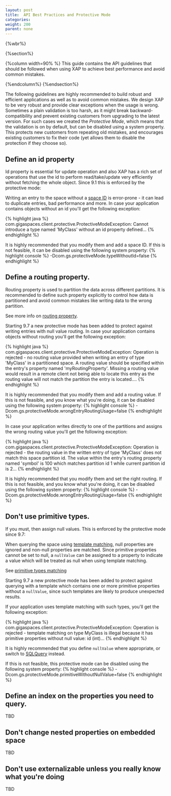 ```yaml
---
layout: post
title:  API Best Practices and Protective Mode
categories:
weight: 200
parent: none
---
```


{%wbr%}

{%section%}

{%column width=90% %}
This guide contains the API guidelines that should be followed when using XAP to achieve best performance and avoid common mistakes.

{%endcolumn%}
{%endsection%}

The following guidelines are highly recommended to build robust and efficient applications as well as to avoid common mistakes. 
We design XAP to be very robust and provide clear exceptions when the usage is wrong. 
Sometimes a plain validation is too harsh, as it might break backward-compatibility and prevent existing customers from upgrading to the latest version. 
For such cases we created the *Protective Mode*, which means that the validation is on by default, but can be disabled using a system property. This protects new customers from repeating old mistakes, and encourages existing customers to fix their code (yet allows them to disable the protection if they choose so).


## Define an id property 

Id property is essential for update operation and also XAP has a rich set of operations that use the id to perform read/take/update very efficiently without fetching the whole object. 
Since 9.1 this is enforced by the protective mode:

Writing an entry to the space without a [space ID]({%latestjavaurl%}/query-by-id.html) is error-prone - it can lead to duplicate entries, bad performance and more. 
In case your application contains objects without an id you'll get the following exception:

{% highlight java %}
com.gigaspaces.client.protective.ProtectiveModeException: Cannot introduce a type named 'MyClass' without an id property defined...
{% endhighlight %}


It is highly recommended that you modify them and add a space ID.
If this is not feasible, it can be disabled using the following system property: 
{% highlight console %}
-Dcom.gs.protectiveMode.typeWithoutId=false
{% endhighlight %}


## Define a routing property.

Routing property is used to partition the data across different partitions.
It is recommended to define such property explicitly to control how data is partitioned and avoid common mistakes like writing data to the wrong partition.

See more info on [routing property]({%latestjavaurl%}/routing-in-partitioned-spaces.html).

Starting 9.7 a new protective mode has been added to protect against writing entries with null value routing.
In case your application contains objects without routing you'll get the following exception:

{% highlight java %}
com.gigaspaces.client.protective.ProtectiveModeException: Operation is rejected - no routing value provided when writing an entry of type 'MyClass' in a partitioned space. A routing value should be specified within the entry's property named 'myRoutingProperty'. Missing a routing value would result in a remote client not being able to locate this entry as the routing value will not match the partition the entry is located.... 
{% endhighlight %}

It is highly recommended that you modify them and add a routing value.
If this is not feasible, and you know what you're doing, it can be disabled using the following system property:
{% highlight console %}
-Dcom.gs.protectiveMode.wrongEntryRoutingUsage=false
{% endhighlight %}

In case your application writes directly to one of the partitions and assigns the wrong routing value you'll get the following exception:

{% highlight java %}
com.gigaspaces.client.protective.ProtectiveModeException: Operation is rejected - the routing value in the written entry of type 'MyClass' does not match this space partition id. The value within the entry's routing property named 'symbol' is 100 which matches partition id 1 while current partition id is 2...
{% endhighlight %}

It is highly recommended that you modify them and set the right routing.
If this is not feasible, and you know what you're doing, it can be disabled using the following system property: 
{% highlight console %}
-Dcom.gs.protectiveMode.wrongEntryRoutingUsage=false
{% endhighlight %}


## Don't use primitive types. 

If you must, then assign null values.
This is enforced by the protective mode since 9.7:

When querying the space using [template matching]({%latestjavaurl%}/query-template-matching.html), null properties are ignored and non-null properties are matched. Since primitive properties cannot be set to null, a `nullValue` can be assigned to a property to indicate a value which will be treated as null when using template matching. 

See [primitive types matching]({%latestjavaurl%}/query-template-matching.html#primitive-types)

Starting 9.7 a new protective mode has been added to protect against querying with a template which contains one or more primitive properties without a `nullValue`, since such templates are likely to produce unexpected results. 

If your application uses template matching with such types, you'll get the following exception:

{% highlight java %}
com.gigaspaces.client.protective.ProtectiveModeException: Operation is rejected - template matching on type MyClass is illegal because it has primitive properties without null value: id (int)...
{% endhighlight %}


It is highly recommended that you define `nullValue` where appropriate, or switch to [SQLQuery]({%latestjavaurl%}/sqlquery.html) instead. 

If this is not feasible, this protective mode can be disabled using the following system property: 
{% highlight console %}
-Dcom.gs.protectiveMode.primitiveWithoutNullValue=false
{% endhighlight %}



## Define an index on the properties you need to query. 

TBD

## Don't change nested properties on embedded space

TBD

## Don't use externalizable unless you really know what you're doing 

TBD
